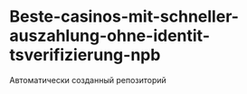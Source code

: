 # Beste-casinos-mit-schneller-auszahlung-ohne-identit-tsverifizierung-npb
Автоматически созданный репозиторий
